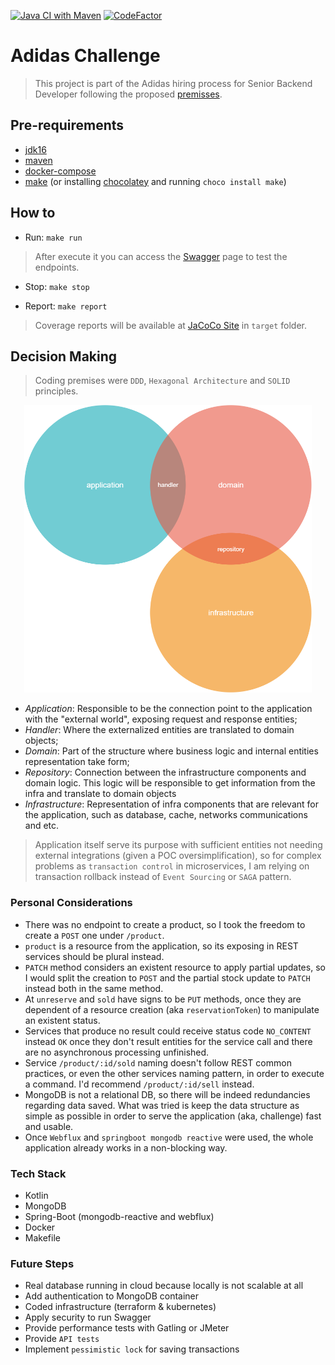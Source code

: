 [![Java CI with Maven](https://github.com/dudaMeneses/adidas-challenge/actions/workflows/maven.yml/badge.svg)](https://github.com/dudaMeneses/adidas-challenge/actions/workflows/maven.yml)
[![CodeFactor](https://www.codefactor.io/repository/github/dudameneses/adidas-challenge/badge/main)](https://www.codefactor.io/repository/github/dudameneses/adidas-challenge/overview/main)

# Adidas Challenge

> This project is part of the Adidas hiring process for Senior Backend Developer following the proposed [premisses](./auxiliary-files/confirmed_challenge.pdf).

## Pre-requirements
- [jdk16](https://www.oracle.com/java/technologies/javase-jdk16-downloads.html)
- [maven](https://maven.apache.org/download.cgi)
- [docker-compose](https://docs.docker.com/compose/install/)
- [make](http://gnuwin32.sourceforge.net/packages/make.htm) (or installing [chocolatey](https://chocolatey.org/install) and running `choco install make`)

## How to

- Run: `make run`
> After execute it you can access the [Swagger](http://localhost:8080/documentation/swagger-ui/) page to test the endpoints.
- Stop: `make stop`

- Report: `make report`
> Coverage reports will be available at [JaCoCo Site](./target/site/jacoco/index.html) in `target` folder.

## Decision Making

> Coding premises were `DDD`, `Hexagonal Architecture` and `SOLID` principles.

<p align="center">
  <img width="460" height="460" src="./auxiliary-files/images/ddd-hexagonal.png">
</p>

- *Application*: Responsible to be the connection point to the application with the "external world", exposing request and response entities;
- *Handler*: Where the externalized entities are translated to domain objects;
- *Domain*: Part of the structure where business logic and internal entities representation take form;
- *Repository*: Connection between the infrastructure components and domain logic. This logic will be responsible to get information from the infra and translate to domain objects 
- *Infrastructure*: Representation of infra components that are relevant for the application, such as database, cache, networks communications and etc.

> Application itself serve its purpose with sufficient entities not needing external integrations (given a POC oversimplification), so for complex problems as `transaction control` in microservices, I am relying on transaction rollback instead of `Event Sourcing` or `SAGA` pattern.

### Personal Considerations

- There was no endpoint to create a product, so I took the freedom to create a `POST` one under `/product`.
- `product` is a resource from the application, so its exposing in REST services should be plural instead.
- `PATCH` method considers an existent resource to apply partial updates, so I would split the creation to `POST` and the partial stock update to `PATCH` instead both in the same method.
- At `unreserve` and `sold` have signs to be `PUT` methods, once they are dependent of a resource creation (aka `reservationToken`) to manipulate an existent status.
- Services that produce no result could receive status code `NO_CONTENT` instead `OK` once they don't result entities for the service call and there are no asynchronous processing unfinished.
- Service `/product/:id/sold` naming doesn't follow REST common practices, or even the other services naming pattern, in order to execute a command. I'd recommend `/product/:id/sell` instead.
- MongoDB is not a relational DB, so there will be indeed redundancies regarding data saved. What was tried is keep the data structure as simple as possible in order to serve the application (aka, challenge) fast and usable.
- Once `Webflux` and `springboot mongodb reactive` were used, the whole application already works in a non-blocking way.  

### Tech Stack

- Kotlin
- MongoDB
- Spring-Boot (mongodb-reactive and webflux)
- Docker
- Makefile

### Future Steps

- Real database running in cloud because locally is not scalable at all
- Add authentication to MongoDB container
- Coded infrastructure (terraform & kubernetes)
- Apply security to run Swagger
- Provide performance tests with Gatling or JMeter
- Provide `API tests`
- Implement `pessimistic lock` for saving transactions


